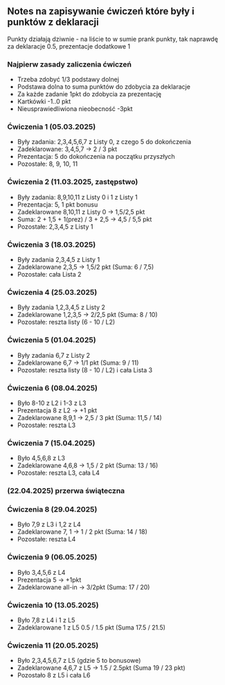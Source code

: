 ## Notes na zapisywanie ćwiczeń które były i punktów z deklaracji

Punkty działają dziwnie - na liście to w sumie prank punkty, tak naprawdę za deklaracje 0.5, prezentacje dodatkowe 1

### Najpierw zasady zaliczenia ćwiczeń
- Trzeba zdobyć 1/3 podstawy dolnej
- Podstawa dolna to suma punktów do zdobycia za deklaracje
- Za każde zadanie 1pkt do zdobycia za prezentację
- Kartkówki -1..0 pkt
- Nieusprawiedliwiona nieobecność -3pkt

### Ćwiczenia 1 (05.03.2025)
- Były zadania: 2,3,4,5,6,7 z Listy 0, z czego 5 do dokończenia
- Zadeklarowane: 3,4,5,7 -> 2 / 3 pkt
- Prezentacja: 5 do dokończenia na początku przyszłych
- Pozostałe: 8, 9, 10, 11

### Ćwiczenia 2 (11.03.2025, zastępstwo)
- Były zadania: 8,9,10,11 z Listy 0 i 1 z Listy 1
- Prezentacja: 5, 1 pkt bonusu
- Zadeklarowane 8,10,11 z Listy 0 -> 1,5/2,5 pkt 
- Suma: 2 + 1,5 + 1(prez) / 3 + 2,5 -> 4,5 / 5,5 pkt
- Pozostałe: 2,3,4,5 z Listy 1

### Ćwiczenia 3 (18.03.2025)
- Były zadania 2,3,4,5 z Listy 1
- Zadeklarowane 2,3,5 -> 1,5/2 pkt (Suma: 6 / 7,5)
- Pozostałe: cała Lista 2

### Ćwiczenia 4 (25.03.2025)
- Były zadania 1,2,3,4,5 z Listy 2
- Zadeklarowane 1,2,3,5 -> 2/2,5 pkt (Suma: 8 / 10)
- Pozostałe: reszta listy (6 - 10 / L2)

### Ćwiczenia 5 (01.04.2025)
- Były zadania 6,7 z Listy 2
- Zadeklarowane 6,7 -> 1/1 pkt (Suma: 9 / 11)
- Pozostałe: reszta listy (8 - 10 / L2) i cała Lista 3

### Ćwiczenia 6 (08.04.2025)
- Było 8-10 z L2 i 1-3 z L3
- Prezentacja 8 z L2 -> +1 pkt
- Zadeklarowane 8,9,1 -> 2,5 / 3 pkt (Suma: 11,5 / 14)
- Pozostałe: reszta L3

### Ćwiczenia 7 (15.04.2025)
- Było 4,5,6,8 z L3
- Zadeklarowane 4,6,8 -> 1,5 / 2 pkt (Suma: 13 / 16)
- Pozostałe: reszta L3, cała L4

### (22.04.2025) przerwa świąteczna

### Ćwiczenia 8 (29.04.2025)
- Było 7,9 z L3 i 1,2 z L4
- Zadeklarowane 7, 1 -> 1 / 2 pkt (Suma: 14 / 18)
- Pozostałe: reszta L4

### Ćwiczenia 9 (06.05.2025)
- Było 3,4,5,6 z L4
- Prezentacja 5 -> +1pkt
- Zadeklarowane all-in -> 3/2pkt (Suma: 17 / 20)

### Ćwiczenia 10 (13.05.2025)
- Było 7,8 z L4 i 1 z L5
- Zadeklarowane 1 z L5 0.5 / 1.5 pkt (Suma 17.5 / 21.5)

### Ćwiczenia 11 (20.05.2025)
- Było 2,3,4,5,6,7 z L5 (gdzie 5 to bonusowe)
- Zadeklarowane 4,6,7 z L5 -> 1.5 / 2.5pkt (Suma 19 / 23 pkt)
- Pozostało 8 z L5 i cała L6